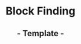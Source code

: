 <h1 style="text-align:center">Block Finding</h1>
<h2 style="text-align:center">- Template -</h2>
<h2>&nbsp;</h2>
